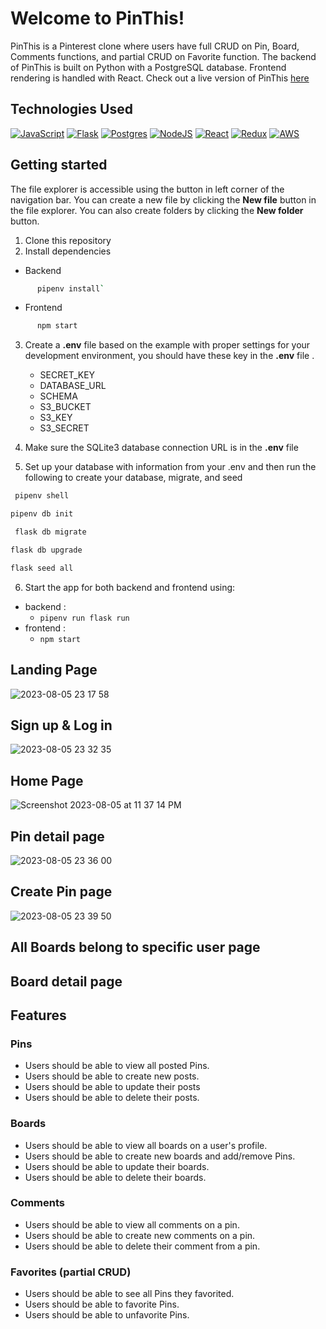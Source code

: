 # Welcome to PinThis!

PinThis is a Pinterest clone where users have full CRUD on Pin, Board, Comments functions, and partial CRUD on Favorite function. The backend of PinThis is built on Python with a PostgreSQL database. Frontend rendering is handled with React.
Check out a live version of PinThis [here](https://pinthis.onrender.com/)

## Technologies Used
[![JavaScript](https://camo.githubusercontent.com/aeddc848275a1ffce386dc81c04541654ca07b2c43bbb8ad251085c962672aea/68747470733a2f2f696d672e736869656c64732e696f2f62616467652f6a6176617363726970742d2532333332333333302e7376673f7374796c653d666f722d7468652d6261646765266c6f676f3d6a617661736372697074266c6f676f436f6c6f723d253233463744463145)](https://camo.githubusercontent.com/aeddc848275a1ffce386dc81c04541654ca07b2c43bbb8ad251085c962672aea/68747470733a2f2f696d672e736869656c64732e696f2f62616467652f6a6176617363726970742d2532333332333333302e7376673f7374796c653d666f722d7468652d6261646765266c6f676f3d6a617661736372697074266c6f676f436f6c6f723d253233463744463145) [![Flask](https://camo.githubusercontent.com/43c40e9f61f01e780f4cfed5dafda9e3494310ba1b6ea11e20c4949e556a47c3/68747470733a2f2f696d672e736869656c64732e696f2f62616467652f666c61736b2d2532333030302e7376673f7374796c653d666f722d7468652d6261646765266c6f676f3d666c61736b266c6f676f436f6c6f723d7768697465)](https://camo.githubusercontent.com/43c40e9f61f01e780f4cfed5dafda9e3494310ba1b6ea11e20c4949e556a47c3/68747470733a2f2f696d672e736869656c64732e696f2f62616467652f666c61736b2d2532333030302e7376673f7374796c653d666f722d7468652d6261646765266c6f676f3d666c61736b266c6f676f436f6c6f723d7768697465)  [![Postgres](https://camo.githubusercontent.com/29e7fc6c62f61f432d3852fbfa4190ff07f397ca3bde27a8196bcd5beae3ff77/68747470733a2f2f696d672e736869656c64732e696f2f62616467652f706f7374677265732d2532333331363139322e7376673f7374796c653d666f722d7468652d6261646765266c6f676f3d706f737467726573716c266c6f676f436f6c6f723d7768697465)](https://camo.githubusercontent.com/29e7fc6c62f61f432d3852fbfa4190ff07f397ca3bde27a8196bcd5beae3ff77/68747470733a2f2f696d672e736869656c64732e696f2f62616467652f706f7374677265732d2532333331363139322e7376673f7374796c653d666f722d7468652d6261646765266c6f676f3d706f737467726573716c266c6f676f436f6c6f723d7768697465)  [![NodeJS](https://camo.githubusercontent.com/7d7b100e379663ee40a20989e6c61737e6396c1dafc3a7c6d2ada8d4447eb0e4/68747470733a2f2f696d672e736869656c64732e696f2f62616467652f6e6f64652e6a732d3644413535463f7374796c653d666f722d7468652d6261646765266c6f676f3d6e6f64652e6a73266c6f676f436f6c6f723d7768697465)](https://camo.githubusercontent.com/7d7b100e379663ee40a20989e6c61737e6396c1dafc3a7c6d2ada8d4447eb0e4/68747470733a2f2f696d672e736869656c64732e696f2f62616467652f6e6f64652e6a732d3644413535463f7374796c653d666f722d7468652d6261646765266c6f676f3d6e6f64652e6a73266c6f676f436f6c6f723d7768697465)  [![React](https://camo.githubusercontent.com/ab4c3c731a174a63df861f7b118d6c8a6c52040a021a552628db877bd518fe84/68747470733a2f2f696d672e736869656c64732e696f2f62616467652f72656163742d2532333230323332612e7376673f7374796c653d666f722d7468652d6261646765266c6f676f3d7265616374266c6f676f436f6c6f723d253233363144414642)](https://camo.githubusercontent.com/ab4c3c731a174a63df861f7b118d6c8a6c52040a021a552628db877bd518fe84/68747470733a2f2f696d672e736869656c64732e696f2f62616467652f72656163742d2532333230323332612e7376673f7374796c653d666f722d7468652d6261646765266c6f676f3d7265616374266c6f676f436f6c6f723d253233363144414642)  [![Redux](https://camo.githubusercontent.com/9a7c7ebbabb2096c0ad0cac6f64bc9fe93f4954a3ae3f51d6f3e076ba462aab1/68747470733a2f2f696d672e736869656c64732e696f2f62616467652f72656475782d2532333539336438382e7376673f7374796c653d666f722d7468652d6261646765266c6f676f3d7265647578266c6f676f436f6c6f723d7768697465)](https://camo.githubusercontent.com/9a7c7ebbabb2096c0ad0cac6f64bc9fe93f4954a3ae3f51d6f3e076ba462aab1/68747470733a2f2f696d672e736869656c64732e696f2f62616467652f72656475782d2532333539336438382e7376673f7374796c653d666f722d7468652d6261646765266c6f676f3d7265647578266c6f676f436f6c6f723d7768697465)  [![AWS](https://camo.githubusercontent.com/9281daa5684971fd3325661e3dd5fea86b21a902e3741a556fb636fbf0e2f3d4/68747470733a2f2f696d672e736869656c64732e696f2f62616467652f4157532d2532334646393930302e7376673f7374796c653d666f722d7468652d6261646765266c6f676f3d616d617a6f6e2d617773266c6f676f436f6c6f723d7768697465)](https://camo.githubusercontent.com/9281daa5684971fd3325661e3dd5fea86b21a902e3741a556fb636fbf0e2f3d4/68747470733a2f2f696d672e736869656c64732e696f2f62616467652f4157532d2532334646393930302e7376673f7374796c653d666f722d7468652d6261646765266c6f676f3d616d617a6f6e2d617773266c6f676f436f6c6f723d7768697465)


## Getting started
The file explorer is accessible using the button in left corner of the navigation bar. You can create a new file by clicking the **New file** button in the file explorer. You can also create folders by clicking the **New folder** button.

 1. Clone this repository
 2. Install dependencies
- Backend
```bash
      pipenv install`
  ```
  
 - Frontend
```bash
      npm start
  ```

3. Create a  **.env**  file based on the example with proper settings for your development environment, you should have these key in the  **.env**  file .
	 - SECRET_KEY 
	 - DATABASE_URL
	 - SCHEMA
	 - S3_BUCKET
	 - S3_KEY
	 - S3_SECRET

4. Make sure the SQLite3 database connection URL is in the **.env** file
5. Set up your database with information from your .env and then run the following to create your database, migrate, and seed
  ```bash
   pipenv shell
   ```
   
   ```bash
   pipenv db init
   ```
   
  ```bash
   flask db migrate
   ```
   ```bash
   flask db upgrade
   ```

   ```bash
   flask seed all
   ```
6. Start the app for both backend and frontend using:


-   backend :
    -   `pipenv run flask run`
-   frontend :
    -   `npm start`
 
   
## Landing Page
![2023-08-05 23 17 58](https://github.com/YYYWeee/GroupProject/assets/63111667/abc3190d-c994-45f5-997e-d85cbdc24681)


## Sign up & Log in 
![2023-08-05 23 32 35](https://github.com/YYYWeee/GroupProject/assets/63111667/3a51d653-638d-4005-99fd-22a54b71c737)


## Home Page
![Screenshot 2023-08-05 at 11 37 14 PM](https://github.com/YYYWeee/GroupProject/assets/63111667/ce9dad08-8fed-4ef9-8b75-5dc772b16a31)


## Pin detail page
![2023-08-05 23 36 00](https://github.com/YYYWeee/GroupProject/assets/63111667/00cac2a8-b4cf-409c-8bbc-45aeafed7ca5)


## Create Pin page

![2023-08-05 23 39 50](https://github.com/YYYWeee/GroupProject/assets/63111667/dc15357b-0977-451c-852c-ec3700930d88)


## All Boards belong to  specific user page



## Board detail page





## Features
### Pins
* Users should be able to view all posted Pins.
* Users should be able to create new posts.
* Users should be able to update their posts
* Users should be able to delete their posts.

  
### Boards
* Users should be able to view all boards on a user's profile.
* Users should be able to create new boards and add/remove Pins.
* Users should be able to update their boards.
* Users should be able to delete their boards.


### Comments 
* Users should be able to view all comments on a pin.
* Users should be able to create new comments on a pin.
* Users should be able to delete their comment from a pin.


### Favorites (partial CRUD)
* Users should be able to see all Pins they favorited.
* Users should be able to favorite Pins.
* Users should be able to unfavorite Pins.
